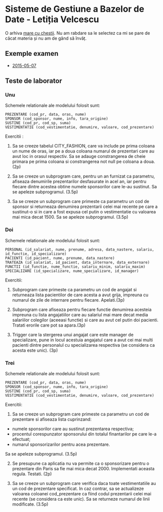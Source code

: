 # Sisteme de Gestiune a Bazelor de Date - Letiția Velcescu

O arhiva [mare cu chestii](https://www.dropbox.com/sh/wozcxaz1u7c90tg/AABZEuDF2SdWs4ROjFU6WveNa?dl=0). Nu am rabdare sa le selectez ca mi se pare de căcat materia și nu am de gând să învăț.

## Exemple examen

- [2015-05-07](https://www.dropbox.com/s/eujg4xqpbiamu93/sgbd%202015-05-07%2022.47.26.jpg?dl=0)

## Teste de laborator

### Unu

Schemele relationale ale modelului folosit sunt:

```
PREZENTARE (cod_pr, data, oras, nume)
SPONSOR (cod_sponsor, nume, info, tara_origine)
SUSTINE (cod_pr, cod_sp, suma)
VESTIMENTATIE (cod_vestimentatie, denumire, valoare, cod_prezentare)
```

Exercitii :

1. Sa se creeze tabelul CITY_FASHION, care va include pe prima coloana un nume de oras, iar pe a doua coloana numarul de prezentari care au avut loc in orasul respectiv. Sa se adauge constrangerea de cheie primara pe prima coloana si constrangerea not null pe coloana a doua. (2p)

2. Sa se creeze un subprogram care, pentru un an furnizat ca parametru, afiseaza denumirile prezentarilor desfasurate in acel an, iar pentru fiecare dintre acestea obtine numele sponsorilor care le-au sustinut. Sa se apeleze subprogramul. (3.5p)

3. Sa se creeze un subprogram care primeste ca parametru un cod de sponsor si returneaza denumirea prezentarii celei mai recente pe care a sustinut-o si in care a fost expusa cel putin o vestimentatie cu valoarea mai mica decat 1500. Sa se apeleze subprogramul. (3.5p)



### Doi
Schemele relationale ale modelului folosit sunt:

```
PERSONAL (id_salariat, nume, prenume, adresa, data_nastere, salariu, id_functie, id_specializare)
PACIENTI (id_pacient, nume, prenume, data_nastere)
TRATEAZA (id_salariat, id_pacient, data_internare, data_externare)
FUNCTII (id_functie, nume_functie, salariu_minim, salariu_maxim)
SPECIALIZARE (id_specializare, nume_specializare, id_manager)
```

Exercitii:

1. Subprogram care primeste ca parametru un cod de angajat si returneaza lista pacientilor de care acesta a avut grija, impreuna cu numarul de zile de internare pentru fiecare. Apelati.(3p)

2. Subprogram care afiseaza pentru fiecare functie denumirea acesteia impreuna cu lista angajatiilor care au salariul mai mare decat media salariilor colegilor (aceeasi functie) si care au avut cel putin doi pacienti. Tratati erorile care pot sa apara.(3p)

3. Trigger care la stergerea unui angajat care este manager de specializare, pune in locul acestuia angajatul care a avut cei mai multi pacienti dintre personalul cu specializarea respectiva (se considera ca acesta este unic). (3p)



### Trei

Schemele relationale ale modelului folosit sunt:
︎
```
PREZENTARE (cod_pr, data, oras, nume)
SPONSOR (cod_sponsor, nume, info, tara_origine)
SUSTINE (cod_pr, cod_sp, suma)
VESTIMENTATIE (cod_vestimentatie, denumire, valoare, cod_prezentare)
```

Exercitii:

1. Sa se creeze un subprogram care primeste ca parametru un cod de prezentare si afiseaza lista cuprinzand:
  - numele sponsorilor care au sustinut prezentarea respectiva;
  - procentul corespunzator sponsorului din totalul finantarilor pe care le-a efectuat;
  - numarul sponsorizarilor pentru acea prezentare.

Sa se apeleze subprogramul. (3.5p)

2. Se presupune ca aplicatia nu va permite ca o sponsorizare pentru o prezentare din Paris sa fie mai mica decat 2000. Implementati aceasta regula. Testati. (2p)

3. Sa se creeze un subprogram care verifica daca toate vestimentatiile au un cod de prezentare specificat. In caz contrar, sa se actualizeze valoarea coloanei cod_prezentare ca fiind codul prezentarii celei mai recente (se considera ca este unic). Sa se returneze numarul de linii modificate. (3.5p)
